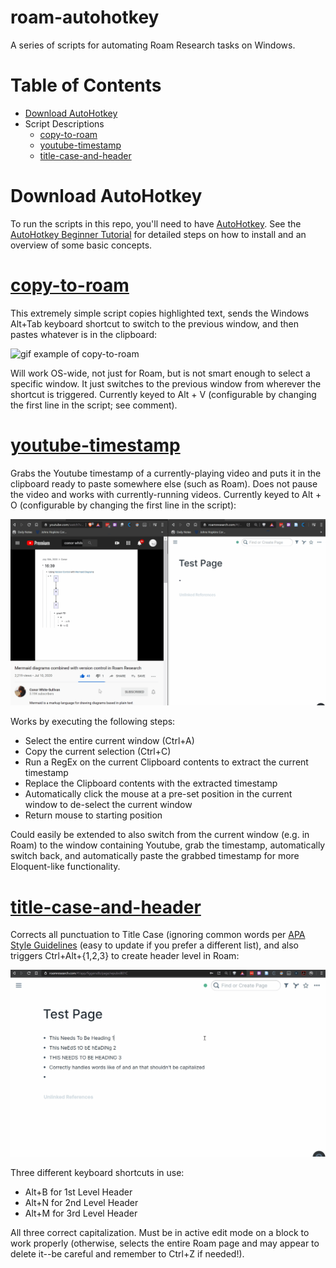 # roam-autohotkey
A series of scripts for automating Roam Research tasks on Windows.

# Table of Contents

* [Download AutoHotkey](#download-autohotkey)
* Script Descriptions
    * [copy-to-roam](#copy-to-roam)
    * [youtube-timestamp](#youtube-timestamp)
    * [title-case-and-header](#title-case-and-header)

# Download AutoHotkey
To run the scripts in this repo, you'll need to have [AutoHotkey](https://www.autohotkey.com/). See the [AutoHotkey Beginner Tutorial](https://www.autohotkey.com/docs/Tutorial.htm) for detailed steps on how to install and an overview of some basic concepts.

# [copy-to-roam](https://github.com/OverWilliam/roam-autohotkey/blob/master/copy-to-roam.ahk)

This extremely simple script copies highlighted text, sends the Windows Alt+Tab keyboard shortcut to switch to the previous window, and then pastes whatever is in the clipboard:

![gif example of copy-to-roam](https://github.com/OverWilliam/roam-autohotkey/blob/master/gifs/copy-to-roam-example.gif)

Will work OS-wide, not just for Roam, but is not smart enough to select a specific window. It just switches to the previous window from wherever the shortcut is triggered. Currently keyed to Alt + V (configurable by changing the first line in the script; see comment).

# [youtube-timestamp](https://github.com/CFiggers/roam-autohotkey/blob/master/youtube-timestamp.ahk)

Grabs the Youtube timestamp of a currently-playing video and puts it in the clipboard ready to paste somewhere else (such as Roam). Does not pause the video and works with currently-running videos. Currently keyed to Alt + O (configurable by changing the first line in the script):

![gif example of youtube-timestamp](https://github.com/CFiggers/roam-autohotkey/blob/master/gifs/youtube-timestamp-example.gif)

Works by executing the following steps:
* Select the entire current window (Ctrl+A)
* Copy the current selection (Ctrl+C)
* Run a RegEx on the current Clipboard contents to extract the current timestamp
* Replace the Clipboard contents with the extracted timestamp
* Automatically click the mouse at a pre-set position in the current window to de-select the current window
* Return mouse to starting position

Could easily be extended to also switch from the current window (e.g. in Roam) to the window containing Youtube, grab the timestamp, automatically switch back, and automatically paste the grabbed timestamp for more Eloquent-like functionality.

# [title-case-and-header](https://github.com/CFiggers/roam-autohotkey/blob/master/title-case-and-header.ahk)

Corrects all punctuation to Title Case (ignoring common words per [APA Style Guidelines](https://apastyle.apa.org/style-grammar-guidelines/capitalization/title-case) (easy to update if you prefer a different list), and also triggers Ctrl+Alt+{1,2,3} to create header level in Roam:

![gif example of title-case-and-header](https://github.com/CFiggers/roam-autohotkey/blob/master/gifs/title-case-and-header-example.gif)

Three different keyboard shortcuts in use:
* Alt+B for 1st Level Header
* Alt+N for 2nd Level Header
* Alt+M for 3rd Level Header

All three correct capitalization. Must be in active edit mode on a block to work properly (otherwise, selects the entire Roam page and may appear to delete it--be careful and remember to Ctrl+Z if needed!).
